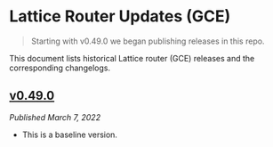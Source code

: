 # Lattice Router Updates (GCE)

> Starting with v0.49.0 we began publishing releases in this repo.

This document lists historical Lattice router (GCE) releases and the corresponding changelogs.

## [v0.49.0](https://github.com/GridPlus/lattice-firmware-releases/releases/tag/gce-0.49.0)

*Published March 7, 2022*

* This is a baseline version.